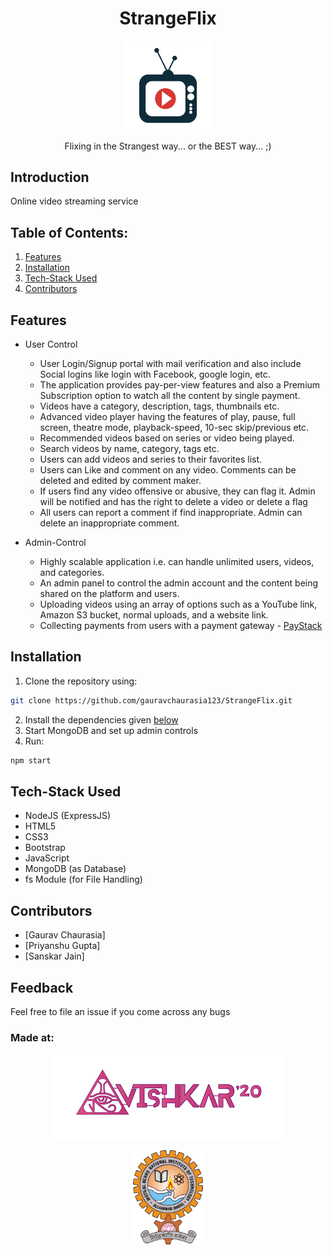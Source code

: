 <h1 align="center">StrangeFlix</h1>
<p align="center">
<img alt="Logo" width="142px" src="readme/logo.jpg"/>
</p>

<p align="center">
Flixing in the Strangest way... or the BEST way... ;)
</p>

## Introduction
 Online video streaming service

## Table of Contents:

1) [Features](#fet)
2) [Installation](#install)
3) [Tech-Stack Used](#depend)
4) [Contributors](#contri)

<a name="fet"></a>
## Features

* User Control
  * User Login/Signup portal with mail verification and also include Social logins like login with
Facebook, google login, etc.
  * The application provides pay-per-view features and also a Premium Subscription option to watch
all the content by single payment.
  * Videos have a category, description, tags, thumbnails etc.
  * Advanced video player having the features of play, pause, full screen, theatre mode, playback-speed,
10-sec skip/previous etc.
  * Recommended videos based on series or video being played.
  * Search videos by name, category, tags etc.
  * Users can add videos and series to their favorites list.
  * Users can Like and comment on any video. Comments can be deleted and edited by comment maker.
  * If users find any video offensive or abusive, they can flag it. Admin will be notified and has
the right to delete a video or delete a flag
  * All users can report a comment if find inappropriate. Admin can delete an inappropriate
comment.

* Admin-Control
  * Highly scalable application i.e. can handle unlimited users, videos, and categories.
  * An admin panel to control the admin account and the content being shared on the platform and
users.
  * Uploading videos using an array of options such as a YouTube link, Amazon S3 bucket, 
normal uploads, and a website link.
  * Collecting payments from users with a payment gateway - [PayStack](www.paystack.com)

<a name="install"></a> 
## Installation
1) Clone the repository using:
```bash
git clone https://github.com/gauravchaurasia123/StrangeFlix.git
```
2) Install the dependencies given [below](#depend)
3) Start MongoDB and set up admin controls
4)  Run:
```bash
npm start
```


<a name="depend"></a>
## Tech-Stack Used

* NodeJS (ExpressJS)
* HTML5
* CSS3
* Bootstrap
* JavaScript
* MongoDB (as Database)
* fs Module (for File Handling)

<a name="contri"></a>
## Contributors

* [Gaurav Chaurasia]
* [Priyanshu Gupta]
* [Sanskar Jain]

## Feedback
Feel free to file an issue if you come across any bugs

### Made at:

<p align="center">
<img src="readme/avishkar.png" />
</p>
<p align="center">
<img alt="MNNIT" width="112px" src="readme/MNNIT.png" />
</p>
